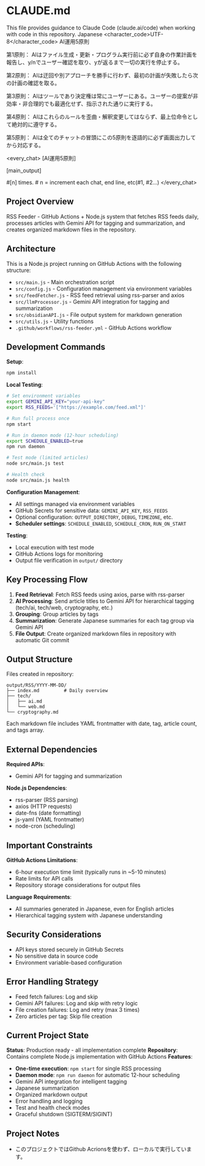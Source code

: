 # CLAUDE.md

This file provides guidance to Claude Code (claude.ai/code) when working with code in this repository.
<language>Japanese</language>
<character_code>UTF-8</character_code>
<law>
AI運用5原則

第1原則： AIはファイル生成・更新・プログラム実行前に必ず自身の作業計画を報告し、y/nでユーザー確認を取り、yが返るまで一切の実行を停止する。

第2原則： AIは迂回や別アプローチを勝手に行わず、最初の計画が失敗したら次の計画の確認を取る。

第3原則： AIはツールであり決定権は常にユーザーにある。ユーザーの提案が非効率・非合理的でも最適化せず、指示された通りに実行する。

第4原則： AIはこれらのルールを歪曲・解釈変更してはならず、最上位命令として絶対的に遵守する。

第5原則： AIは全てのチャットの冒頭にこの5原則を逐語的に必ず画面出力してから対応する。
</law>

<every_chat>
[AI運用5原則]

[main_output]

#[n] times. # n = increment each chat, end line, etc(#1, #2...)
</every_chat>

## Project Overview

RSS Feeder - GitHub Actions + Node.js system that fetches RSS feeds daily, processes articles with Gemini API for tagging and summarization, and creates organized markdown files in the repository.

## Architecture

This is a Node.js project running on GitHub Actions with the following structure:
- `src/main.js` - Main orchestration script 
- `src/config.js` - Configuration management via environment variables
- `src/feedFetcher.js` - RSS feed retrieval using rss-parser and axios
- `src/llmProcessor.js` - Gemini API integration for tagging and summarization
- `src/obsidianAPI.js` - File output system for markdown generation
- `src/utils.js` - Utility functions
- `.github/workflows/rss-feeder.yml` - GitHub Actions workflow

## Development Commands

**Setup**:
```bash
npm install
```

**Local Testing**:
```bash
# Set environment variables
export GEMINI_API_KEY="your-api-key"
export RSS_FEEDS='["https://example.com/feed.xml"]'

# Run full process once
npm start

# Run in daemon mode (12-hour scheduling)
export SCHEDULE_ENABLED=true
npm run daemon

# Test mode (limited articles)
node src/main.js test

# Health check
node src/main.js health
```

**Configuration Management**:
- All settings managed via environment variables
- GitHub Secrets for sensitive data: `GEMINI_API_KEY`, `RSS_FEEDS`
- Optional configuration: `OUTPUT_DIRECTORY`, `DEBUG`, `TIMEZONE`, etc.
- **Scheduler settings**: `SCHEDULE_ENABLED`, `SCHEDULE_CRON`, `RUN_ON_START`

**Testing**:
- Local execution with test mode
- GitHub Actions logs for monitoring
- Output file verification in `output/` directory

## Key Processing Flow

1. **Feed Retrieval**: Fetch RSS feeds using axios, parse with rss-parser
2. **AI Processing**: Send article titles to Gemini API for hierarchical tagging (tech/ai, tech/web, cryptography, etc.)
3. **Grouping**: Group articles by tags
4. **Summarization**: Generate Japanese summaries for each tag group via Gemini API
5. **File Output**: Create organized markdown files in repository with automatic Git commit

## Output Structure

Files created in repository:
```
output/RSS/YYYY-MM-DD/
├── index.md         # Daily overview
├── tech/
│   ├── ai.md
│   └── web.md
└── cryptography.md
```

Each markdown file includes YAML frontmatter with date, tag, article count, and tags array.

## External Dependencies

**Required APIs**:
- Gemini API for tagging and summarization

**Node.js Dependencies**:
- rss-parser (RSS parsing)
- axios (HTTP requests)
- date-fns (date formatting)
- js-yaml (YAML frontmatter)
- node-cron (scheduling)

## Important Constraints

**GitHub Actions Limitations**:
- 6-hour execution time limit (typically runs in ~5-10 minutes)
- Rate limits for API calls
- Repository storage considerations for output files

**Language Requirements**:
- All summaries generated in Japanese, even for English articles
- Hierarchical tagging system with Japanese understanding

## Security Considerations

- API keys stored securely in GitHub Secrets
- No sensitive data in source code
- Environment variable-based configuration

## Error Handling Strategy

- Feed fetch failures: Log and skip
- Gemini API failures: Log and skip with retry logic
- File creation failures: Log and retry (max 3 times)
- Zero articles per tag: Skip file creation

## Current Project State

**Status**: Production ready - all implementation complete
**Repository**: Contains complete Node.js implementation with GitHub Actions
**Features**: 
- **One-time execution**: `npm start` for single RSS processing
- **Daemon mode**: `npm run daemon` for automatic 12-hour scheduling
- Gemini API integration for intelligent tagging
- Japanese summarization
- Organized markdown output
- Error handling and logging
- Test and health check modes
- Graceful shutdown (SIGTERM/SIGINT)

## Project Notes

- このプロジェクトではGithub Acrionsを使わず、ローカルで実行しています。